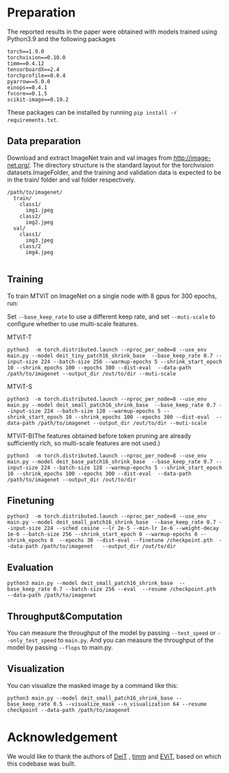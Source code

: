 
# Preparation
The reported results in the paper were obtained with models trained using Python3.9 and the following packages
```
torch==1.9.0
torchvision==0.10.0
timm==0.4.12
tensorboardX==2.4
torchprofile==0.0.4
pyarrow==5.0.0
einops==0.4.1
fvcore==0.1.5
scikit-image==0.19.2  
```
These packages can be installed by running `pip install -r requirements.txt`.

## Data preparation

Download and extract ImageNet train and val images from http://image-net.org/. The directory structure is the standard layout for the torchvision datasets.ImageFolder, and the training and validation data is expected to be in the train/ folder and val folder respectively.

```
/path/to/imagenet/
  train/
    class1/
      img1.jpeg
    class2/
      img2.jpeg
  val/
    class1/
      img3.jpeg
    class/2
      img4.jpeg
      
```


## Training

To train MTViT  on ImageNet on a single node with 8 gpus for 300 epochs,  run:

Set `--base_keep_rate`  to use a different keep rate, and set `--muti-scale` to configure whether to use multi-scale features.

MTViT-T

```
python3  -m torch.distributed.launch --nproc_per_node=8 --use_env main.py --model deit_tiny_patch16_shrink_base  --base_keep_rate 0.7 --input-size 224 --batch-size 256 --warmup-epochs 5 --shrink_start_epoch 10 --shrink_epochs 100 --epochs 300 --dist-eval  --data-path /path/to/imagenet --output_dir /out/to/dir --muti-scale
```

MTViT-S

```
python3  -m torch.distributed.launch --nproc_per_node=8 --use_env main.py --model deit_small_patch16_shrink_base  --base_keep_rate 0.7 --input-size 224 --batch-size 128 --warmup-epochs 5 --shrink_start_epoch 10 --shrink_epochs 100 --epochs 300 --dist-eval  --data-path /path/to/imagenet --output_dir /out/to/dir --muti-scale
```

MTViT-B(The features obtained before token pruning are already sufficiently rich, so multi-scale features are not used.)

```
python3  -m torch.distributed.launch --nproc_per_node=8 --use_env main.py --model deit_base_patch16_shrink_base  --base_keep_rate 0.7 --input-size 224 --batch-size 128 --warmup-epochs 5 --shrink_start_epoch 10 --shrink_epochs 100 --epochs 300 --dist-eval  --data-path /path/to/imagenet --output_dir /out/to/dir
```



## Finetuning
```
python3  -m torch.distributed.launch --nproc_per_node=8 --use_env main.py --model deit_small_patch16_shrink_base  --base_keep_rate 0.7 --input-size 224 --sched cosine --lr 2e-5 --min-lr 1e-6 --weight-decay 1e-6 --batch-size 256 --shrink_start_epoch 0 --warmup-epochs 0 --shrink_epochs 0  --epochs 30 --dist-eval --finetune /checkpoint.pth  --data-path /path/to/imagenet   --output_dir /out/to/dir
```



## Evaluation

```
python3 main.py --model deit_small_patch16_shrink_base  --base_keep_rate 0.7 --batch-size 256 --eval  --resume /checkpoint.pth  --data-path /path/to/imagenet 
```


## Throughput&Computation
You can measure the throughput of the model by passing `--test_speed` or `--only_test_speed` to `main.py`.  And you can measure the throughput of the model by passing  `--flops` to main.py.



## Visualization
You can visualize the masked image by a command like this:
```
python3 main.py --model deit_small_patch16_shrink_base --base_keep_rate 0.5 --visualize_mask --n_visualization 64 --resume checkpoint --data-path /path/to/imagenet
```



# Acknowledgement

We would like to thank the authors of [DeiT](https://github.com/facebookresearch/deit) , [timm](https://github.com/rwightman/pytorch-image-models) and [EViT](https://github.com/youweiliang/evit), based on which this codebase was built.

